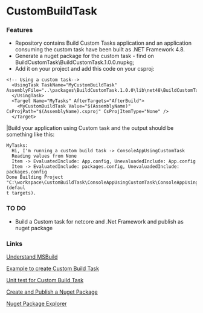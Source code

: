 # CustomBuildTask

### Features

- Repository contains Build Custom Tasks application and an application consuming the custom task have been built as .NET Framework 4.8.
- Generate a nuget package for the custom task - find on BuildCustomTask\BuildCustomTask.1.0.0.nupkg;
- Add it on your project and add this code on your csproj:
````
<!-- Using a custom task-->
  <UsingTask TaskName="MyCustomBuildTask" AssemblyFile="..\packages\BuildCustomTask.1.0.0\lib\net48\BuildCustomTask.dll">
  </UsingTask>
  <Target Name="MyTasks" AfterTargets="AfterBuild">
    <MyCustomBuildTask Value="$(AssemblyName)" CsProjPath="$(AssemblyName).csproj" CsProjItemType="None" />
  </Target>
````
|Build your application using Custom task and the output should be something like this:
````
MyTasks:
  Hi, I'm running a custom build task -> ConsoleAppUsingCustomTask
  Reading values from None
  Item -> EvaluatedInclude: App.config, UnevaluadedInclude: App.config
  Item -> EvaluatedInclude: packages.config, UnevaluadedInclude: packages.config
Done Building Project "C:\workspace\CustomBuildTask\ConsoleAppUsingCustomTask\ConsoleAppUsingCustomTask.csproj" (defaul
t targets).
````


### TO DO

- Build a Custom task for netcore and .Net Framework and publish as nuget package

### Links

[Understand MSBuild](https://chimpiq.com/msbuild-part-1/)

[Example to create Custom Build Task](https://natemcmaster.com/blog/2017/07/05/msbuild-task-in-nuget/)

[Unit test for Custom Build Task](https://stackoverflow.com/questions/260847/unit-test-msbuild-custom-task-without-task-attempted-to-log-before-it-was-initi)

[Create and Publish a Nuget Package](https://docs.microsoft.com/en-us/nuget/quickstart/create-and-publish-a-package-using-visual-studio-net-framework)

[Nuget Package Explorer](https://github.com/NuGetPackageExplorer/NuGetPackageExplorer)
